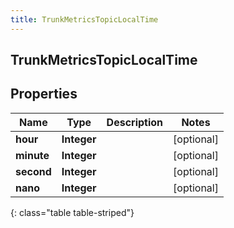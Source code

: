 ```yaml
---
title: TrunkMetricsTopicLocalTime
---
```

## TrunkMetricsTopicLocalTime


## Properties

| Name | Type | Description | Notes |
| ------------ | ------------- | ------------- | ------------- |
| **hour** | <!----><!---->**Integer**<!----> |  |  [optional] |
| **minute** | <!----><!---->**Integer**<!----> |  |  [optional] |
| **second** | <!----><!---->**Integer**<!----> |  |  [optional] |
| **nano** | <!----><!---->**Integer**<!----> |  |  [optional] |
{: class="table table-striped"}




